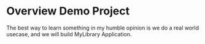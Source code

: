 # Overview Demo Project

The best way to learn something in my humble opinion is we do a real world usecase, and we will build MyLibrary Application. 